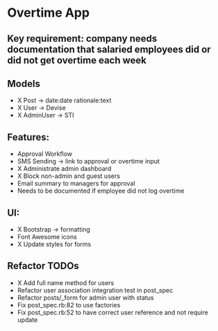 # Overtime App

## Key requirement: company needs documentation that salaried employees did or did not get overtime each week

## Models
- X Post -> date:date rationale:text
- X User -> Devise
- X AdminUser -> STI

## Features:
- Approval Workflow
- SMS Sending -> link to approval or overtime input
- X Administrate admin dashboard
- X Block non-admin and guest users
- Email summary to managers for approval
- Needs to be documented if employee did not log overtime

## UI:
- X Bootstrap -> formatting
- Font Awesome icons
- X Update styles for forms

## Refactor TODOs
- X Add full name method for users
- Refactor user association integration test in post_spec
- Refactor posts/_form for admin user with status
- Fix post_spec.rb:82 to use factories
- Fix post_spec.rb:52 to have correct user reference and not require update
